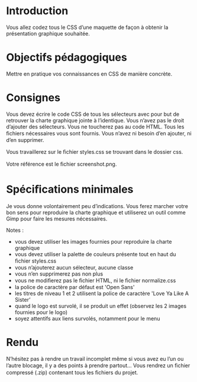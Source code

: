 # Introduction 

Vous allez codez tous le CSS d’une maquette de façon à obtenir la présentation graphique souhaitée.

# Objectifs pédagogiques
Mettre en pratique vos connaissances en CSS de manière concrète.

# Consignes 

Vous devez écrire le code CSS de tous les sélecteurs avec pour but de retrouver la charte graphique jointe à l’identique. Vous n’avez pas le droit d’ajouter des sélecteurs. Vous ne toucherez pas au code HTML. Tous les ﬁchiers nécessaires vous sont fournis. 
Vous n’avez ni besoin d’en ajouter, ni d’en supprimer. 

Vous travaillerez sur le ﬁchier styles.css se trouvant dans le dossier css. 

Votre référence est le ﬁchier screenshot.png.

# Spéciﬁcations minimales 

Je vous donne volontairement peu d’indications. Vous ferez marcher votre bon sens pour reproduire la charte graphique et utiliserez un outil comme Gimp pour faire les mesures nécessaires. 

Notes : 

* vous devez utiliser les images fournies pour reproduire la charte graphique
* vous devez utiliser la palette de couleurs présente tout en haut du ﬁchier styles.css
* vous n’ajouterez aucun sélecteur, aucune classe
* vous n’en supprimerez pas non plus
* vous ne modiﬁerez pas le ﬁchier HTML, ni le ﬁchier normalize.css
* la police de caractère par défaut est 'Open Sans'
* les titres de niveau 1 et 2 utilisent la police de caractère 'Love Ya Like A Sister’
* quand le logo est survolé, il se produit un effet (observez les 2 images fournies pour le logo)
* soyez attentifs aux liens survolés, notamment pour le menu

# Rendu 

N’hésitez pas à rendre un travail incomplet même si vous avez eu l’un ou l’autre blocage, il y a des points à prendre partout… Vous rendrez un ﬁchier compressé (.zip) contenant tous les ﬁchiers du projet.
